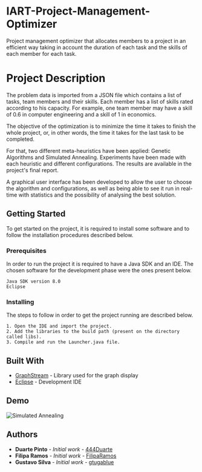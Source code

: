 # IART-Project-Management-Optimizer

Project management optimizer that allocates members to a project in an efficient way taking in account the duration of each task and the skills of each member for each task.

# Project Description

The problem data is imported from a JSON file which contains a list of tasks, team members and their skills. Each member has a list of skills rated according to his capacity. For example, one team member may have a skill of 0.6 in computer engineering and a skill of 1 in economics.

The objective of the optimization is to minimize the time it takes to finish the whole project, or, in other words, the time it takes for the last task to be completed.

For that, two different meta-heuristics have been applied: Genetic Algorithms and Simulated Annealing. Experiments have been made with each heuristic and different configurations. The results are available in the project's final report.

A graphical user interface has been developed to allow the user to choose the algorithm and configurations, as well as being able to see it run in real-time with statistics and the possibility of analysing the best solution.

## Getting Started

To get started on the project, it is required to install some software and to follow the installation procedures described below.

### Prerequisites

In order to run the project it is required to have a Java SDK and an IDE. The chosen software for the development phase were the ones present below.

```
Java SDK version 8.0
Eclipse
```

### Installing

The steps to follow in order to get the project running are described below.

```
1. Open the IDE and import the project.
2. Add the libraries to the build path (present on the directory called libs).
3. Compile and run the Launcher.java file.
```

## Built With

* [GraphStream](http://graphstream-project.org/) - Library used for the graph display
* [Eclipse](https://eclipse.org/) - Development IDE

## Demo

![Simulated Annealing](https://raw.githubusercontent.com/gtugablue/Project-Management-Optimizer/master/docs/final_report/images/sa_result_exp1.png)

## Authors

* **Duarte Pinto** - *Initial work* - [444Duarte](https://github.com/444Duarte)
* **Filipa Ramos** - *Initial work* - [FilipaRamos](https://github.com/FilipaRamos)
* **Gustavo Silva** - *Initial work* - [gtugablue](https://github.com/gtugablue)
